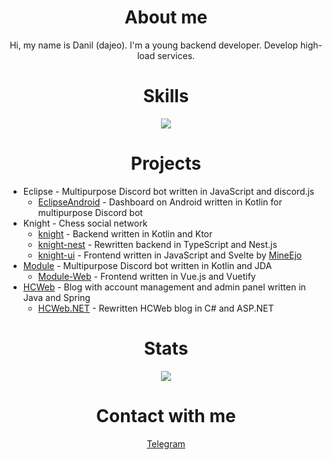<h1 align="center">About me</h1>
<p align="center">
Hi, my name is Danil (dajeo). I'm a young backend developer. Develop high-load services.
</p>

<h1 align="center">Skills</h1>
<p align="center">
  <a href="https://github.com/tandpfun/skill-icons">
    <img src="https://skillicons.dev/icons?i=go,linux,bash,nginx,git,mysql,postgres,mongo,redis,kubernetes,docker,aws,firebase,cloudflare,github,postman&perline=8" />
  </a>
</p>

<h1 align="center">Projects</h1>

- Eclipse - Multipurpose Discord bot written in JavaScript and discord.js
    - [EclipseAndroid](https://github.com/dajeo/EclipseAndroid) - Dashboard on Android written in Kotlin for multipurpose Discord bot
- Knight - Chess social network
    - [knight](https://github.com/dajeo/knight) - Backend written in Kotlin and Ktor
    - [knight-nest](https://github.com/dajeo/knight-nest) - Rewritten backend in TypeScript and Nest.js
    - [knight-ui](https://github.com/dajeo/knight-ui) - Frontend written in JavaScript and Svelte by [MineEjo](https://github.com/mineejo)
- [Module](https://github.com/dajeo/Module) - Multipurpose Discord bot written in Kotlin and JDA
    - [Module-Web](https://github.com/dajeo/Module-Web) - Frontend written in Vue.js and Vuetify
- [HCWeb](https://github.com/dajeo/HCWeb) - Blog with account management and admin panel written in Java and Spring
    - [HCWeb.NET](https://github.com/dajeo/HCWeb.NET) - Rewritten HCWeb blog in C# and ASP.NET

<h1 align="center">Stats</h1>
<p align="center">
  <a href="https://github.com/anuraghazra/github-readme-stats">
    <img src="https://github-readme-stats.vercel.app/api/top-langs/?username=dajeo&hide_title=true&card_width=445&hide_border=true&layout=compact&theme=github_dark&langs_count=8&hide=svelte,dart,html,css" />
  </a>
</p>

<h1 align="center">Contact with me</h1>
<p align="center">
  <a href="https://t.me/krabiworld">Telegram</a>
</p>
